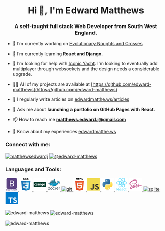 <h1 align="center">Hi 👋, I'm Edward Matthews</h1>
<h3 align="center">A self-taught full stack Web Developer from South West England.</h3>

- 🔭 I’m currently working on [Evolutionary Noughts and Crosses](https://github.com/edward-matthews/evolutionary-noughts-and-crosses)

- 🌱 I’m currently learning **React and Django.**

- 🤝 I’m looking for help with [Iconic Yacht](https://github.com/edward-matthews/iconic-yacht). I'm looking to eventually add multiplayer through websockets and the design needs a considerable upgrade. 

- 👨‍💻 All of my projects are available at [https://github.com/edward-matthews](https://github.com/edward-matthews)

- 📝 I regularly write articles on [edwardmatthe.ws/articles](edwardmatthe.ws/articles)

- 💬 Ask me about **launching a portfolio on GitHub Pages with React.**

- 📫 How to reach me **matthews.edward.j@gmail.com**

- 📄 Know about my experiences [edwardmatthe.ws](edwardmatthe.ws)


<h3 align="left">Connect with me:</h3>
<p align="left">
<a href="https://twitter.com/matthewsedwardj" target="blank"><img align="center" src="https://raw.githubusercontent.com/rahuldkjain/github-profile-readme-generator/master/src/images/icons/Social/twitter.svg" alt="matthewsedwardj" height="30" width="40" /></a>
<a href="https://medium.com/@edward-matthews" target="blank"><img align="center" src="https://raw.githubusercontent.com/rahuldkjain/github-profile-readme-generator/master/src/images/icons/Social/medium.svg" alt="@edward-matthews" height="30" width="40" /></a>
</p>

<h3 align="left">Languages and Tools:</h3>
<p align="left"> <a href="https://getbootstrap.com" target="_blank"> <img src="https://raw.githubusercontent.com/devicons/devicon/master/icons/bootstrap/bootstrap-plain-wordmark.svg" alt="bootstrap" width="40" height="40"/> </a> <a href="https://www.w3schools.com/css/" target="_blank"> <img src="https://raw.githubusercontent.com/devicons/devicon/master/icons/css3/css3-original-wordmark.svg" alt="css3" width="40" height="40"/> </a> <a href="https://www.djangoproject.com/" target="_blank"> <img src="https://raw.githubusercontent.com/devicons/devicon/master/icons/django/django-original.svg" alt="django" width="40" height="40"/> </a> <a href="https://www.docker.com/" target="_blank"> <img src="https://raw.githubusercontent.com/devicons/devicon/master/icons/docker/docker-original-wordmark.svg" alt="docker" width="40" height="40"/> </a> <a href="https://git-scm.com/" target="_blank"> <img src="https://www.vectorlogo.zone/logos/git-scm/git-scm-icon.svg" alt="git" width="40" height="40"/> </a> <a href="https://www.w3.org/html/" target="_blank"> <img src="https://raw.githubusercontent.com/devicons/devicon/master/icons/html5/html5-original-wordmark.svg" alt="html5" width="40" height="40"/> </a> <a href="https://developer.mozilla.org/en-US/docs/Web/JavaScript" target="_blank"> <img src="https://raw.githubusercontent.com/devicons/devicon/master/icons/javascript/javascript-original.svg" alt="javascript" width="40" height="40"/> </a> <a href="https://www.python.org" target="_blank"> <img src="https://raw.githubusercontent.com/devicons/devicon/master/icons/python/python-original.svg" alt="python" width="40" height="40"/> </a> <a href="https://reactjs.org/" target="_blank"> <img src="https://raw.githubusercontent.com/devicons/devicon/master/icons/react/react-original-wordmark.svg" alt="react" width="40" height="40"/> </a> <a href="https://sass-lang.com" target="_blank"> <img src="https://raw.githubusercontent.com/devicons/devicon/master/icons/sass/sass-original.svg" alt="sass" width="40" height="40"/> </a> <a href="https://www.sqlite.org/" target="_blank"> <img src="https://www.vectorlogo.zone/logos/sqlite/sqlite-icon.svg" alt="sqlite" width="40" height="40"/> </a> <a href="https://www.typescriptlang.org/" target="_blank"> <img src="https://raw.githubusercontent.com/devicons/devicon/master/icons/typescript/typescript-original.svg" alt="typescript" width="40" height="40"/> </a> </p>

<p><img align="left" src="https://github-readme-stats.vercel.app/api/top-langs?username=edward-matthews&show_icons=true&locale=en&layout=compact" alt="edward-matthews" /></p>

<p>&nbsp;<img align="center" src="https://github-readme-stats.vercel.app/api?username=edward-matthews&show_icons=true&locale=en" alt="edward-matthews" /></p>

<p><img align="center" src="https://github-readme-streak-stats.herokuapp.com/?user=edward-matthews&" alt="edward-matthews" /></p>
